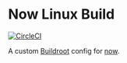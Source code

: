 # Now Linux Build

[![CircleCI](https://dl.circleci.com/status-badge/img/gh/cemalgnlts/now-linux-build/tree/master.svg?style=svg)](https://dl.circleci.com/status-badge/redirect/gh/cemalgnlts/now-linux-build/tree/master)

A custom [Buildroot](https://buildroot.org/) config for [now](https://github.com/cemalgnlts/now).
